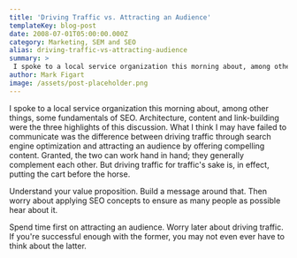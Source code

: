 ```yaml
---
title: 'Driving Traffic vs. Attracting an Audience'
templateKey: blog-post
date: 2008-07-01T05:00:00.000Z
category: Marketing, SEM and SEO
alias: driving-traffic-vs-attracting-audience
summary: > 
 I spoke to a local service organization this morning about, among other things, some fundamentals of SEO. Architecture, content and link-building were the three highlights of this discussion. What I think I may have failed to communicate was the difference between driving traffic through search engine optimization and attracting an audience by offering compelling content.
author: Mark Figart
image: /assets/post-placeholder.png
---
```


I spoke to a local service organization this morning about, among other things, some fundamentals of SEO. Architecture, content and link-building were the three highlights of this discussion. What I think I may have failed to communicate was the difference between driving traffic through search engine optimization and attracting an audience by offering compelling content. Granted, the two can work hand in hand; they generally complement each other. But driving traffic for traffic's sake is, in effect, putting the cart before the horse.

Understand your value proposition. Build a message around that. Then worry about applying SEO concepts to ensure as many people as possible hear about it.

Spend time first on attracting an audience. Worry later about driving traffic. If you're successful enough with the former, you may not even ever have to think about the latter.